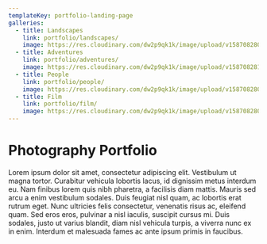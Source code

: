 ```yaml
---
templateKey: portfolio-landing-page
galleries:
  - title: Landscapes
    link: portfolio/landscapes/
    image: https://res.cloudinary.com/dw2p9qk1k/image/upload/v1587082802/web-portfolio/landscapes/042917_AMP_07799_upexjf.jpg
  - title: Adventures
    link: portfolio/adventures/
    image: https://res.cloudinary.com/dw2p9qk1k/image/upload/v1587082812/web-portfolio/adventures/012018_AMP_03684_hxxt82.jpg
  - title: People
    link: portfolio/people/
    image: https://res.cloudinary.com/dw2p9qk1k/image/upload/v1587082802/web-portfolio/042917_AMP_07799_upexjf.jpg
  - title: Film
    link: portfolio/film/
    image: https://res.cloudinary.com/dw2p9qk1k/image/upload/v1587082802/web-portfolio/042917_AMP_07799_upexjf.jpg
---
```

# Photography Portfolio

Lorem ipsum dolor sit amet, consectetur adipiscing elit. Vestibulum ut magna tortor. Curabitur vehicula lobortis lacus, id dignissim metus interdum eu. Nam finibus lorem quis nibh pharetra, a facilisis diam mattis. Mauris sed arcu a enim vestibulum sodales. Duis feugiat nisl quam, ac lobortis erat rutrum eget. Nunc ultricies felis consectetur, venenatis risus ac, eleifend quam. Sed eros eros, pulvinar a nisl iaculis, suscipit cursus mi. Duis sodales, justo ut varius blandit, diam nisl vehicula turpis, a viverra nunc ex in enim. Interdum et malesuada fames ac ante ipsum primis in faucibus.
